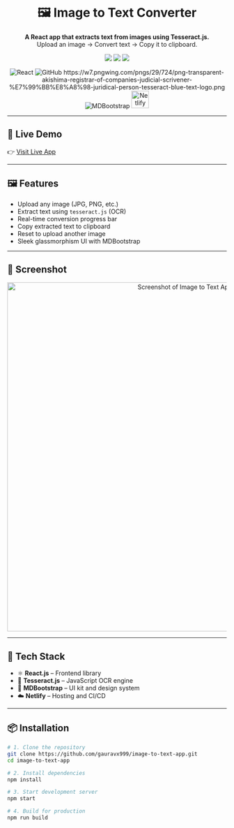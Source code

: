 <h1 align="center">🖼️ Image to Text Converter</h1>

<p align="center">
  <b>A React app that extracts text from images using Tesseract.js.</b><br />
  Upload an image → Convert text → Copy it to clipboard.
</p>

<p align="center">
  <img src="https://img.shields.io/github/license/gauravx999/image-to-text-app?style=flat-square" />
  <img src="https://img.shields.io/github/languages/top/gauravx999/image-to-text-app?style=flat-square" />
  <img src="https://api.netlify.com/api/v1/badges/b0b53532-2398-41ae-8c84-e6f1a91ac734/deploy-status?style=flat-square" />
</p>

<p align="center">
  <img src="https://img.icons8.com/color/48/react-native.png" title="React" />
  <img src="https://img.icons8.com/ios-filled/48/github.png" title="GitHub" />
https://w7.pngwing.com/pngs/29/724/png-transparent-akishima-registrar-of-companies-judicial-scrivener-%E7%99%BB%E8%A8%98-juridical-person-tesseract-blue-text-logo.png  <img src="https://img.icons8.com/color/48/bootstrap.png" title="MDBootstrap" />
<img src="https://upload.wikimedia.org/wikipedia/commons/b/b8/Netlify_logo.svg" title="Netlify" height="40"/>
</p>

---

## 🚀 Live Demo

👉 [Visit Live App](https://image-totext-convert.netlify.app)

---

## 🖼️ Features

- Upload any image (JPG, PNG, etc.)
- Extract text using `tesseract.js` (OCR)
- Real-time conversion progress bar
- Copy extracted text to clipboard
- Reset to upload another image
- Sleek glassmorphism UI with MDBootstrap

---

## 📸 Screenshot

<p align="center">
  <img width="800" alt="Screenshot of Image to Text App" src="https://github.com/user-attachments/assets/7e1ae3bc-4927-4f47-87fa-d275b8bc29c9" />
</p>

---

## 🧰 Tech Stack

- ⚛️ **React.js** – Frontend library
- 🧠 **Tesseract.js** – JavaScript OCR engine
- 🎨 **MDBootstrap** – UI kit and design system
- ☁️ **Netlify** – Hosting and CI/CD

---

## 📦 Installation

```bash
# 1. Clone the repository
git clone https://github.com/gauravx999/image-to-text-app.git
cd image-to-text-app

# 2. Install dependencies
npm install

# 3. Start development server
npm start

# 4. Build for production
npm run build
